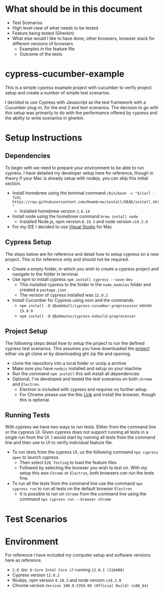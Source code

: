 # What should be in this document
- Test Scenarios
- High level view of what needs to be tested
- Feature being tested (Gherkin)
- What else would I like to have done, other browsers, browser stack for different versions of browsers
    - Examples in the feature file
    - Outcome of the tests


# cypress-cucumber-example
This is a simple cypress example project with cucumber to verify project setup and create a number of simple test scenarios. 

I decided to use Cypress with Javascript as the test framework with a Cucumber plug-in, for the end 2 end test scenarios. The decision to go with this setup was primarily to do with the performance offered by cypress and the ability to write scenarios in gherkin. 

# Setup Instructions

## Dependencies
To begin with we need to prepare your environment to be able to run cypress. I have detailed my developer setup here for reference, though in theory if your Mac is already setup with nodejs, you can skip this initial section. 
- Install homebrew using the terminal command `/bin/bash -c "$(curl -fsSL https://raw.githubusercontent.com/Homebrew/install/HEAD/install.sh)"` 
    - Installed homebrew version `3.6.14`
- Install node using the homebrew command `brew install node`
    - Installed Node.js, npm version `8.19.3` and node version `v19.2.0`
- For my IDE I decided to use [Visual Studio](https://visualstudio.microsoft.com/vs/mac/) for Mac

## Cypress Setup
The steps below are for reference and detail how to setup cypress on a new project. This is for reference only and should not be required.
- Create a empty folder, in which you wish to create a cypress project and navigate to the folder in terminal. 
- Use npm to install cypress `npm install cypress --save-dev` 
    - This installed cypress to the folder in the `node_modules` folder and created a `package.json` 
    - The version of cypress installed was `12.0.2`
- Install Cucumber for Cypress using nom and the commands
    - `npm install -D @badeball/cypress-cucumber-preprocessor` verion `15.0.0`
    - `npm install -D @bahmutov/cypress-esbuild-preprocessor`

## Project Setup
The following steps detail how to setup the project to run the defined cypress test scenarios. This assumes you have downloaded the [project](https://github.com/JasonDobo/cypress-cucumber-example) either via git clone or by downloading ght zip file and opening. 
- clone the repository into a local folder or unzip a archive
- Make sure you have `nodejs` installed and setup on your machine
- Run the command `npm install` this will install all dependencies
- Optional, I've developed and tested the test scenarios on both `chrome` and `Electron`. 
    - Electron is included with cypress and requires no further setup. 
    - For Chrome please use the this [Link](https://www.google.co.uk/chrome/) and install the browser, though this is optional.

## Running Tests
With cypress we have two ways to run tests. Either from the command line or the cypress UI. Given cypress does not support running all tests in a single run from the UI. I would start by running all tests from the command line and then use to UI to verify individual feature file. 
- To run tests from the cypress UI, us the following command `npx cypress open` to launch cypress. 
    - Then select `E2E Testing` to load the feature files
    - Followed by selecting the browser you wish to test on. With my setup this was `Chrome` or `Electron`, both browsers can run the tests fine. 
- To run all the tests from the command line use the command `npx cypress run` to run all tests on the default browser `Electron`
    - It is possible to run on `Chrome` from the command line using the command `npx cypress run --browser chrome` 

# Test Scenarios



# Environment
For reference I have included my computer setup and software versions here as reference. 
- `2.6 GHz 6-Core Intel Core i7` running `13.0.1 (22A400)`
- Cypress version `12.0.2`
- Nodejs, npm version `8.19.3` and node version `v19.2.0`
- Chrome version `Version 108.0.5359.98 (Official Build) (x86_64)` 
